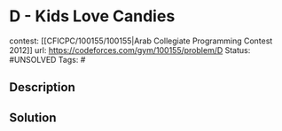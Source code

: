# D - Kids Love Candies

contest: [[CFICPC/100155/100155|Arab Collegiate Programming Contest 2012]]
url: https://codeforces.com/gym/100155/problem/D
Status: #UNSOLVED
Tags: #

## Description

## Solution

